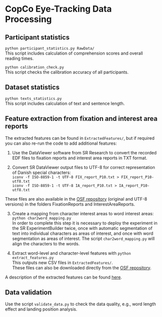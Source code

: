 # CopCo Eye-Tracking Data Processing

## Participant statistics
`python participant_statistics.py RawData/`  
This script includes calculation of comprehension scores and overall reading times. 

`python calibration_check.py`  
This script checks the calibration accuracy of all participants. 

## Dataset statistics
`python texts_statistics.py`  
This script includes calculation of text and sentence length.

## Feature extraction from fixation and interest area reports

The extracted features can be found in `ExtractedFeatures/`, but if required you can also re-run the code to add additional features: 

1. Use the DataViewer software from SR Research to convert the recorded EDF files to fixation reports and interest area reports in TXT format. 

2. Convert SR DataViewer output files to UTF-8 for correct representation of Danish special characters:  
`iconv -f ISO-8859-1 -t UTF-8 FIX_report_P10.txt > FIX_report_P10-utf8.txt`  
`iconv -f ISO-8859-1 -t UTF-8 IA_report_P10.txt > IA_report_P10-utf8.txt`

These files are also available in the [OSF repository](https://osf.io/ud8s5/) (original and UTF-8 versions) in the folders FixationReports and InterestAreaReports.

3. Create a mapping from character interest areas to word interest areas:  
`python char2word_mapping.py`  
In order to complete this step it is necessary to deploy the experiment in the SR ExperimentBuilder twice, once with automatic segmentation of text into individual characters as areas of interest, and once with word segmentation as areas of interest. The script `char2word_mapping.py` will align the characters to the words.

4. Extract word-level and character-level features with
`python extract_features.py`  
This outputs new CSV files in `ExtractedFeatures/`.  
These files can also be downloaded directly from the [OSF repository](https://osf.io/ud8s5/).

A description of the extracted features can be found [here](https://osf.io/ud8s5/wiki/Eye-tracking%20features/).



## Data validation

Use the script `validate_data.py` to check the data quality, e.g., word length effect and landing position analysis.


